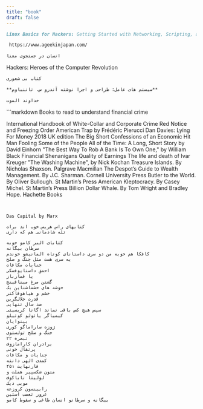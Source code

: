 ```yaml
---
title: "book"
draft: false
---
```


```markdown
Linux Basics for Hackers: Getting Started with Networking, Scripting, and Security in Kali By OccupyTheWeb
```

```markdown
 https://www.ageekinjapan.com/
```

```markdown
انسان در جستجوی معنا
```
Hackers: Heroes of the Computer Revolution

```markdown
کتاب بی شعوری
```

```markdown
**سیستم های عامل: طراحی و اجرا نوشته آندرو س. تاننباوم**
```

```markdown
خداوند الموت
```
‍‍‍‍‍‍```markdown
Books to read to understand financial crime

International Handbook of White-Collar and Corporate Crime
Red Notice and Freezing Order
American Trap by Frédéric Pierucci
Dan Davies: Lying For Money 2018 UK edition
The Big Short
Confessions of an Economic Hit Man
Fooling Some of the People All of the Time: A Long, Short Story by David Einhorn
"The Best Way To Rob A Bank Is To Own One," by William Black
Financial Shenanigans
Quality of Earnings
The life and death of Ivar Kreuger 
"The Washing Machine", by Nick Kochan
Treasure Islands. By Nicholas Shaxson. Palgrave Macmillan
The Despot’s Guide to Wealth Management. By J.C. Sharman. Cornell University Press
Butler to the World. By Oliver Bullough. St Martin’s Press
American Kleptocracy. By Casey Michel. St Martin’s Press
Billion Dollar Whale. By Tom Wright and Bradley Hope. Hachette Books
```


Das Capital by Marx

کتابهای راس هریس خوب اند برات
تله شادمانی هم که داری
```

```markdown
کتابای البر کامو خوبه
سرطان بیگانه
کافکا هم خوبه من دو سری داستانای کوتاه المانیشو خوندم
یه سری هست مثل جنگ و صلح
جنایات مکافات
احمق داستایوفسکی
یا قمارباز
گشتن مرغ مینافینچ
خوشه های خشماشتاین بک
خشم و هیاهوفاکنر
قدرت جلالگرین
صد سال تنهایی
سپس هیچ کس باقی نماند اگانا کریسیتی
کیمیاگر پائولو کوئیلو
بینوایان
ژوزه ساراماگو کوری
جنگ و صلح تولستوی
تبصره ۲۲
برادران کارامازوف
پرتقال خونی
جنایات و مکافات
کمدی الهی دانته
فارنهایت ۴۵۱
متون شکسپیر هملت و
لولیتا ناباکوف
موبی دیک
رابینسون کروزعه
غرور تعصب استین
بیگانه و سرطانو انسان طاغی و سقوط کامو
